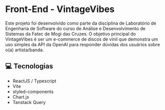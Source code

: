 # Front-End - VintageVibes

Este projeto foi desenvolvido como parte da disciplina de Laboratório de Engenharia de Software do curso de Análise e Desenvolvimento de Sistemas da Fatec de Mogi das Cruzes. O objetivo principal do VintageVibes é ser um e-commerce de discos de vinil que demonstra um uso simples da API da OpenAI para responder dúvidas dos usuários sobre o(a) artista/banda.

<h2 id="technologies">💻 Tecnologias</h2>

- ReactJS / Typescript 
- Vite
- styled-components
- Chart.js
- Tanstack Query
